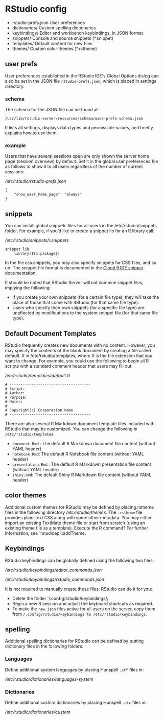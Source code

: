 # RStudio config

- rstudio-prefs.json	User preferences
- dictionaries/	Custom spelling dictionaries
- keybindings/	Editor and workbench keybindings, in JSON format
- snippets/	Console and source snippets (*.snippet)
- templates/	Default content for new files
- themes/	Custom color themes (*.rstheme)

## user prefs
User preferences established in the RStudio IDE's Global Options dialog can also be set in the JSON file `rstudio-prefs.json`, which is placed in settings directory.

### schema 

The schema for the JSON file can be found at:

```
/usr/lib/rstudio-server/resources/schema/user-prefs-schema.json
```
It lists all settings, displays data types and permissible values, and briefly explains how to use them.

### example

Users that have several sessions open are only shown the server home page (session overview) by default. Set it in the global user preferences file as follows to show it to all users regardless of the number of current sessions:

_/etc/rstudio/rstudio-prefs.json_


```
{
    "show_user_home_page": "always"
}
```

## snippets

You can install global snippets files for all users in the /etc/rstudio/snippets folder. For example, if you’d like to create a snippet lib for an R library call:


_/etc/rstudio/snippets/r.snippets_

```
snippet lib
    library(${1:package})
```

In the file css.snippets, you may also specify snippets for CSS files, and so on. The snippet file format is documented in the [Cloud 9 IDE snippet](https://cloud9-sdk.readme.io/docs/snippets) documentation.

It should be noted that RStudio Server will not combine snippet files, implying the following:

- If you create your own snippets (for a certain file type), they will take the place of those that come with RStudio (for that same file type).
- Users who specify their own snippets (for a specific file type) are unaffected by modifications to the system snippet file (for that same file type).

##  Default Document Templates



RStudio frequently creates new documents with no content. However, you may specify the contents of the blank document by creating a file called default. X in /etc/rstudio/templates, where X is the file extension that you want to change. For example, you could use the following to begin all R scripts with a standard comment header that users may fill out:

_/etc/rstudio/templates/default.R_


```
# -------------------------------------
# Script: 
# Author: 
# Purpose: 
# Notes:
#   
# Copyright(c) Corporation Name
# -------------------------------------
```

There are also several R Markdown document template files included with RStudio that may be customized. You can change the following in `/etc/rstudio/templates`:

- `document.Rmd` : The default R Markdown document file content (without YAML header)
- `notebook.Rmd`: The default R Notebook file content (without YAML header)
- `presentation.Rmd`	: The default R Markdown presentation file content (without YAML header)
- `shiny.Rmd`: 	The default Shiny R Markdown file content (without YAML header)

## color themes

Additional custom themes for RStudio may be defined by placing.rstheme files in the following directory _/etc/rstudio/themes_.
The `.rstheme` file provides plain-text CSS along with some other metadata. You may either import an existing TextMate theme file or start from scratch (using an existing theme file as a template). Execute the R command? For further information, see `rstudioapi::addTheme.

## Keybindings

RStudio keybindings can be globally defined using the following two files:

_/etc/rstudio/keybindings/editor_commands.json_

_/etc/rstudio/keybindings/rstudio_commands.json_

It is not required to manually create these files; RStudio can do it for you:

- Delete the folder `/.config/rstudio/keybindings/¡.
- Begin a new R session and adjust the keyboard shortcuts as required.
- To make the `new.json` files active for all users on the server, copy them from `/.config/rstudio/keybindings to /etc/rstudio/keybindings`.


## spelling

Additional spelling dictionaries for RStudio can be defined by putting dictionary files in the following folders:

### Languages

Define additional system languages by placing Hunspell `.aff` files in:

_/etc/rstudio/dictionaries/languages-system_

### Dictionaries

Define additional custom dictionaries by placing Hunspell `.dic` files in:

_/etc/rstudio/dictionaries/custom_



